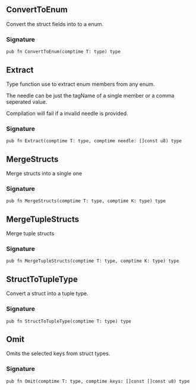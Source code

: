 ## ConvertToEnum
Convert the struct fields into to a enum.

### Signature

```zig
pub fn ConvertToEnum(comptime T: type) type
```

## Extract
Type function use to extract enum members from any enum.

The needle can be just the tagName of a single member or a comma seperated value.

Compilation will fail if a invalid needle is provided.

### Signature

```zig
pub fn Extract(comptime T: type, comptime needle: []const u8) type
```

## MergeStructs
Merge structs into a single one

### Signature

```zig
pub fn MergeStructs(comptime T: type, comptime K: type) type
```

## MergeTupleStructs
Merge tuple structs

### Signature

```zig
pub fn MergeTupleStructs(comptime T: type, comptime K: type) type
```

## StructToTupleType
Convert a struct into a tuple type.

### Signature

```zig
pub fn StructToTupleType(comptime T: type) type
```

## Omit
Omits the selected keys from struct types.

### Signature

```zig
pub fn Omit(comptime T: type, comptime keys: []const []const u8) type
```

